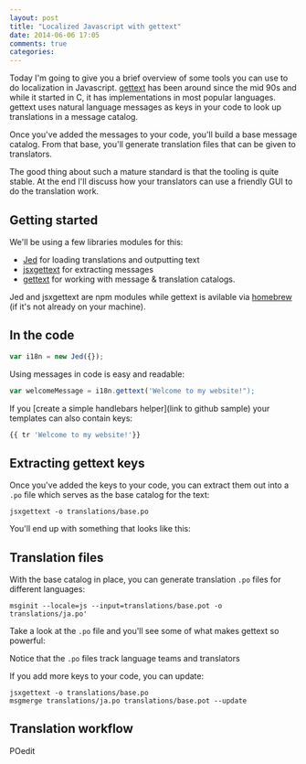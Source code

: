 ```yaml
---
layout: post
title: "Localized Javascript with gettext"
date: 2014-06-06 17:05
comments: true
categories:
---
```


Today I'm going to give you a brief overview of some tools you can use to do localization in Javascript. [gettext]() has been around since the mid 90s and while it started in C, it has implementations in most popular languages. gettext uses natural language messages as keys in your code to look up translations in a message catalog.

Once you've added the messages to your code, you'll build a base message catalog. From that base, you'll generate translation files that can be given to translators.

The good thing about such a mature standard is that the tooling is quite stable. At the end I'll discuss how your translators can use a friendly GUI to do the translation work.

## Getting started

We'll be using a few libraries modules for this:

* [Jed]() for loading translations and outputting text
* [jsxgettext]() for extracting messages
* [gettext]() for working with message & translation catalogs.

Jed and jsxgettext are npm modules while gettext is avilable via [homebrew]() (if it's not already on your machine).

## In the code

```javascript
var i18n = new Jed({});
```

Using messages in code is easy and readable:

```javascript
var welcomeMessage = i18n.gettext('Welcome to my website!");
```

If you [create a simple handlebars helper](link to github sample) your templates can also contain keys:

```javascript
{{ tr 'Welcome to my website!'}}
```

## Extracting gettext keys

Once you've added the keys to your code, you can extract them out into a `.po` file which serves as the base catalog for the text:

```shell
jsxgettext -o translations/base.po
```

You'll end up with something that looks like this:

## Translation files

With the base catalog in place, you can generate translation `.po` files for different languages:

```shell
msginit --locale=js --input=translations/base.pot -o translations/ja.po'
```

Take a look at the `.po` file and you'll see some of what makes gettext so powerful:

Notice that the `.po` files track language teams and translators

If you add more keys to your code, you can update:

```shell
jsxgettext -o translations/base.po
msgmerge translations/ja.po translations/base.pot --update
```

## Translation workflow

POedit

